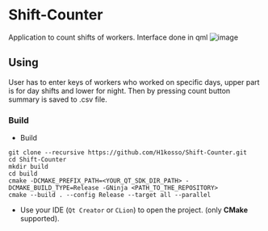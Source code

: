 # Shift-Counter
Application to count shifts of workers. Interface done in qml
![image](https://github.com/H1kosso/Shift-Counter/assets/115038725/adfb112f-3ab3-48ad-a403-4d28b1c62342)

## Using
User has to enter keys of workers who worked on specific days, upper part is for day shifts and lower for night. 
Then by pressing count button summary is saved to .csv file.

### Build

+ Build
```
git clone --recursive https://github.com/H1kosso/Shift-Counter.git
cd Shift-Counter
mkdir build
cd build
cmake -DCMAKE_PREFIX_PATH=<YOUR_QT_SDK_DIR_PATH> -DCMAKE_BUILD_TYPE=Release -GNinja <PATH_TO_THE_REPOSITORY>
cmake --build . --config Release --target all --parallel
```
+ Use your IDE (`Qt Creator` or `CLion`) to open the project. (only **CMake** supported).

